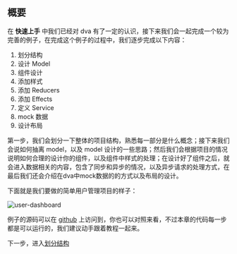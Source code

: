 ## 概要

在 __快速上手__ 中我们已经对 dva 有了一定的认识，接下来我们会一起完成一个较为完善的例子，在完成这个例子的过程中，我们逐步完成以下内容：

1. 划分结构
1. 设计 Model
1. 组件设计
1. 添加样式
1. 添加 Reducers
1. 添加 Effects
1. 定义 Service
1. mock 数据
1. 设计布局

第一步，我们会划分一下整体的项目结构，熟悉每一部分是什么概念；接下来我们会说如何抽离  model，以及 model 设计的一些思路；然后我们会根据项目的情况说明如何合理的设计你的组件，以及组件中样式的处理；在设计好了组件之后，就会进入数据相关的内容，包含了同步和异步的情况，以及异步请求的处理方式，在最后我们还会介绍在dva中mock数据的的方式以及布局的设计。

下面就是我们要做的简单用户管理项目的样子：

![user-dashboard](https://cloud.githubusercontent.com/assets/1179603/17655205/dfde2f4e-62dd-11e6-9c91-657ee4c17b91.png)

例子的源码可以在 [github](https://github.com/dvajs/dva/tree/master/examples/user-dashboard) 上访问到，你也可以对照来看，不过本章的代码每一步都是可以运行的，我们建议动手跟着教程一起来。

下一步，进入[划分结构](./02-划分结构.md)
